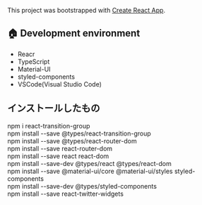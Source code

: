This project was bootstrapped with [Create React App](https://github.com/facebook/create-react-app).

## :house: Development environment

- Reacr
- TypeScript
- Material-UI
- styled-components
- VSCode(Visual Studio Code)

## インストールしたもの

npm i react-transition-group<br/>
npm install --save @types/react-transition-group<br/>
npm install --save @types/react-router-dom<br/>
npm install --save react-router-dom<br/>
npm install --save react react-dom<br/>
npm install --save-dev @types/react @types/react-dom<br/>
npm install --save @material-ui/core @material-ui/styles styled-components<br/>
npm install --save-dev @types/styled-components<br/>
npm install --save react-twitter-widgets<br/>
